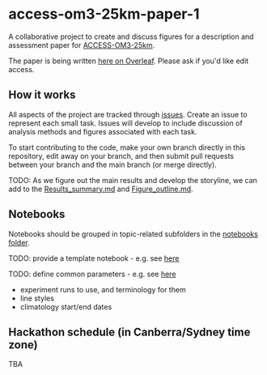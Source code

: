 # access-om3-25km-paper-1

A collaborative project to create and discuss figures for a description and assessment paper for [ACCESS-OM3-25km](https://github.com/ACCESS-NRI/access-om3-configs).

The paper is being written [here on Overleaf](https://www.overleaf.com/read/pygvjbmmghsv#b18c9c). Please ask if you'd like edit access.

## How it works

All aspects of the project are tracked through [issues](https://github.com/ACCESS-Community-Hub/access-om3-25km-paper-1/issues). Create an issue to represent each small task. Issues will develop to include discussion of analysis methods and figures associated with each task.

To start contributing to the code, make your own branch directly in this repository, edit away on your branch, and then submit pull requests between your branch and the main branch (or merge directly).

TODO: As we figure out the main results and develop the storyline, we can add to the [Results_summary.md](https://github.com/ACCESS-Community-Hub/access-om3-25km-paper-1/blob/main/Results_summary.md) and [Figure_outline.md](https://github.com/ACCESS-Community-Hub/access-om3-25km-paper-1/blob/main/Figure_outline.md).

## Notebooks

Notebooks should be grouped in topic-related subfolders in the [notebooks folder](https://github.com/ACCESS-Community-Hub/access-om3-25km-paper-1/blob/main/notebooks).

TODO: provide a template notebook - e.g. see [here](https://github.com/pedrocol/basal_mom5-collaborative-project/blob/main/notebooks/example_notebook.ipynb)

TODO: define common parameters - e.g. see [here](https://github.com/pedrocol/basal_mom5-collaborative-project?tab=readme-ov-file#plotting-formatsdict)
- experiment runs to use, and terminology for them
- line styles
- climatology start/end dates

## Hackathon schedule (in Canberra/Sydney time zone)

TBA
